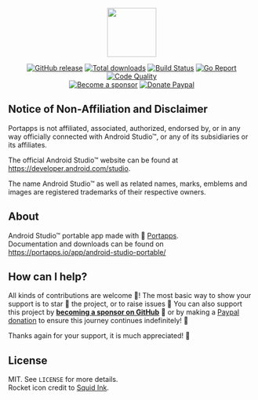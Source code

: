 <p align="center"><a href="https://portapps.io/app/android-studio-portable/" target="_blank"><img width="100" src="https://github.com/portapps/android-studio-portable/blob/master/res/papp.png"></a></p>

<p align="center">
  <a href="https://portapps.io/app/android-studio-portable/#download"><img src="https://img.shields.io/github/release/portapps/android-studio-portable.svg?style=flat-square" alt="GitHub release"></a>
  <a href="https://portapps.io/app/android-studio-portable/#download"><img src="https://img.shields.io/github/downloads/portapps/android-studio-portable/total.svg?style=flat-square" alt="Total downloads"></a>
  <a href="https://github.com/portapps/android-studio-portable/actions?workflow=build"><img src="https://img.shields.io/github/workflow/status/portapps/android-studio-portable/build?label=build&logo=github&style=flat-square" alt="Build Status"></a>
  <a href="https://goreportcard.com/report/github.com/portapps/android-studio-portable"><img src="https://goreportcard.com/badge/github.com/portapps/android-studio-portable?style=flat-square" alt="Go Report"></a>
  <a href="https://app.codacy.com/gh/portapps/android-studio-portable"><img src="https://img.shields.io/codacy/grade/8f583d9581754ffca31c72f396d8da23.svg?style=flat-square" alt="Code Quality"></a>
  <br /><a href="https://github.com/sponsors/crazy-max"><img src="https://img.shields.io/badge/sponsor-crazy--max-181717.svg?logo=github&style=flat-square" alt="Become a sponsor"></a>
  <a href="https://www.paypal.me/crazyws"><img src="https://img.shields.io/badge/donate-paypal-00457c.svg?logo=paypal&style=flat-square" alt="Donate Paypal"></a>
</p>

## Notice of Non-Affiliation and Disclaimer

Portapps is not affiliated, associated, authorized, endorsed by, or in any way officially connected with Android Studio™, or any of its subsidiaries or its affiliates.

The official Android Studio™ website can be found at https://developer.android.com/studio.

The name Android Studio™ as well as related names, marks, emblems and images are registered trademarks of their respective owners.

## About

Android Studio™ portable app made with 🚀 [Portapps](https://portapps.io).<br />
Documentation and downloads can be found on https://portapps.io/app/android-studio-portable/

## How can I help?

All kinds of contributions are welcome :raised_hands:! The most basic way to show your support is to star :star2: the project, or to raise issues :speech_balloon: You can also support this project by [**becoming a sponsor on GitHub**](https://github.com/sponsors/crazy-max) :clap: or by making a [Paypal donation](https://www.paypal.me/crazyws) to ensure this journey continues indefinitely! :rocket:

Thanks again for your support, it is much appreciated! :pray:

## License

MIT. See `LICENSE` for more details.<br />
Rocket icon credit to [Squid Ink](http://thesquid.ink).

